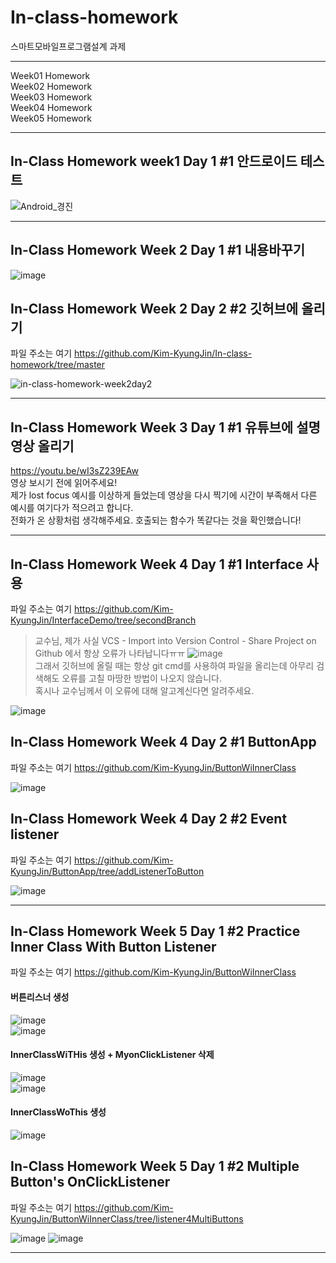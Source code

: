 # In-class-homework
스마트모바일프로그램설계 과제   

***   
Week01 Homework   
Week02 Homework   
Week03 Homework   
Week04 Homework   
Week05 Homework   
***   

## In-Class Homework week1 Day 1 #1 안드로이드 테스트   
![Android_경진](https://user-images.githubusercontent.com/57963888/110302278-696bd600-803c-11eb-880c-484a41f1b574.jpg)   
   
***   
   
## In-Class Homework Week 2 Day 1 #1 내용바꾸기   
![image](https://user-images.githubusercontent.com/57963888/110408576-29066980-80c9-11eb-9ba2-414530f51953.png)   
   
## In-Class Homework Week 2 Day 2 #2 깃허브에 올리기   
파일 주소는 여기 https://github.com/Kim-KyungJin/In-class-homework/tree/master   
   
![in-class-homework-week2day2](https://user-images.githubusercontent.com/57963888/110595027-e031dc00-81c0-11eb-9bae-936a5cb7cc10.jpg)   
   
***   
   
## In-Class Homework Week 3 Day 1 #1 유튜브에 설명 영상 올리기   
   
https://youtu.be/wI3sZ239EAw   
영상 보시기 전에 읽어주세요!   
제가 lost focus 예시를 이상하게 들었는데 영상을 다시 찍기에 시간이 부족해서 다른 예시를 여기다가 적으려고 합니다.   
전화가 온 상황처럼 생각해주세요. 호출되는 함수가 똑같다는 것을 확인했습니다!   
   
***   
   
## In-Class Homework Week 4 Day 1 #1 Interface 사용   
파일 주소는 여기 https://github.com/Kim-KyungJin/InterfaceDemo/tree/secondBranch   
   
>교수님, 제가 사실 VCS - Import into Version Control - Share Project on Github 에서 항상 오류가 나타납니다ㅠㅠ
>![image](https://user-images.githubusercontent.com/57963888/112087523-760e3380-8bd1-11eb-83a5-6a57e251058f.png)   
>그래서 깃허브에 올릴 때는 항상 git cmd를 사용하여 파일을 올리는데 아무리 검색해도 오류를 고칠 마땅한 방법이 나오지 않습니다.   
>혹시나 교수님께서 이 오류에 대해 알고계신다면 알려주세요.   

![image](https://user-images.githubusercontent.com/57963888/112087273-fe400900-8bd0-11eb-94f0-6c0ecd9d670e.png)   

## In-Class Homework Week 4 Day 2 #1 ButtonApp   

파일 주소는 여기 https://github.com/Kim-KyungJin/ButtonWiInnerClass   

![image](https://user-images.githubusercontent.com/57963888/112258058-2f8c0800-8ca9-11eb-87e8-bd37aa5dda1b.png)   
   
   

## In-Class Homework Week 4 Day 2 #2 Event listener   

파일 주소는 여기 https://github.com/Kim-KyungJin/ButtonApp/tree/addListenerToButton   

![image](https://user-images.githubusercontent.com/57963888/112262090-66b1e780-8cb0-11eb-82a9-022f38453bb2.png)   
   
***   
   
## In-Class Homework Week 5 Day 1 #2 Practice Inner Class With Button Listener   

파일 주소는 여기 https://github.com/Kim-KyungJin/ButtonWiInnerClass      

#### 버튼리스너 생성   
![image](https://user-images.githubusercontent.com/57963888/112922043-c55ee180-9146-11eb-9370-814bc3b6d71e.png)   
![image](https://user-images.githubusercontent.com/57963888/112922095-d871b180-9146-11eb-842b-24b5128d68b9.png)   

#### InnerClassWiTHis 생성 + MyonClickListener 삭제   
![image](https://user-images.githubusercontent.com/57963888/112922207-0d7e0400-9147-11eb-90f4-63b8e97f6754.png)   
![image](https://user-images.githubusercontent.com/57963888/112922241-1969c600-9147-11eb-8b53-acb09b7d1da8.png)   

#### InnerClassWoThis 생성   
![image](https://user-images.githubusercontent.com/57963888/112922296-3900ee80-9147-11eb-9747-3f330a8d91fb.png)   
  
   
## In-Class Homework Week 5 Day 1 #2 Multiple Button's OnClickListener   

파일 주소는 여기 https://github.com/Kim-KyungJin/ButtonWiInnerClass/tree/listener4MultiButtons   

![image](https://user-images.githubusercontent.com/57963888/112928839-496a9680-9152-11eb-9d3f-d7307c642df7.png)
![image](https://user-images.githubusercontent.com/57963888/112928866-54252b80-9152-11eb-9d89-7d5da9df71b9.png)   
   
***  
